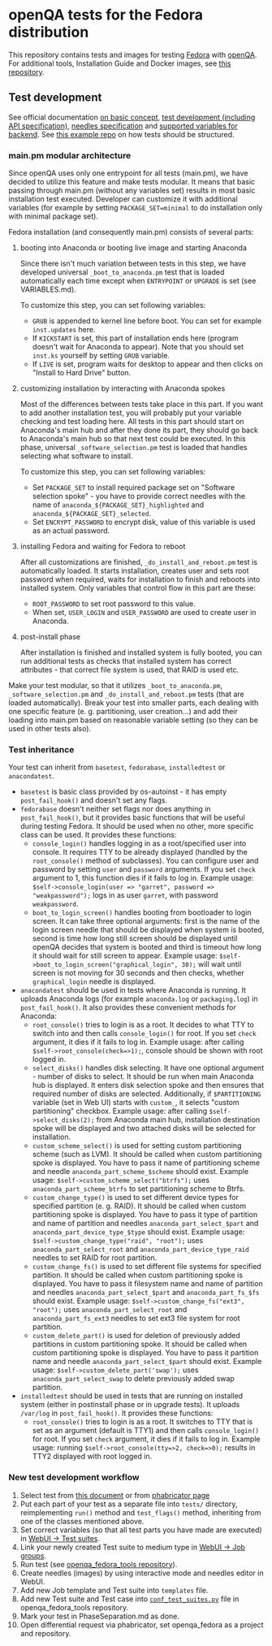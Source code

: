 openQA tests for the Fedora distribution
========================================

This repository contains tests and images for testing [Fedora](https://getfedora.org/) with
[openQA](http://os-autoinst.github.io/openQA/). For additional tools, Installation Guide and
Docker images, see [this repository](https://bitbucket.org/rajcze/openqa_fedora_tools).

Test development
----------------
See official documentation [on basic concept](https://github.com/os-autoinst/openQA/blob/master/docs/GettingStarted.asciidoc),
[test development (including API specification)](https://github.com/os-autoinst/openQA/blob/master/docs/WritingTests.asciidoc),
[needles specification](https://github.com/os-autoinst/os-autoinst/blob/master/doc/needles.txt) and
[supported variables for backend](https://github.com/os-autoinst/os-autoinst/blob/master/doc/backend_vars.asciidoc). See
[this example repo](https://github.com/os-autoinst/os-autoinst-distri-example) on how tests should be structured.

### main.pm modular architecture
Since openQA uses only one entrypoint for all tests (main.pm), we have decided to utilize
this feature and make tests modular. It means that basic passing through main.pm (without any variables set)
results in most basic installation test executed. Developer can customize it with additional variables
(for example by setting `PACKAGE_SET=minimal` to do installation only with minimal package set).

Fedora installation (and consequently main.pm) consists of several parts:

1. booting into Anaconda or booting live image and starting Anaconda

    Since there isn't much variation between tests in this step, we have developed universal `_boot_to_anaconda.pm`
    test that is loaded automatically each time except when `ENTRYPOINT` or `UPGRADE` is set (see VARIABLES.md).

    To customize this step, you can set following variables:

    - `GRUB` is appended to kernel line before boot. You can set for example `inst.updates` here.
    - If `KICKSTART` is set, this part of installation ends here (program doesn't wait for Anaconda to appear).
    Note that you should set `inst.ks` yourself by setting `GRUB` variable.
    - If `LIVE` is set, program waits for desktop to appear and then clicks on "Install to Hard Drive" button.

2. customizing installation by interacting with Anaconda spokes

    Most of the differences between tests take place in this part. If you want to add another installation test,
    you will probably put your variable checking and test loading here. All tests in this part should start on
    Anaconda's main hub and after they done its part, they should go back to Anaconda's main hub so that next
    test could be executed. In this phase, universal `_software_selection.pm` test is loaded that handles
    selecting what software to install.

    To customize this step, you can set following variables:

    - Set `PACKAGE_SET` to install required package set on "Software selection spoke" - you have to provide correct needles with the
    name of `anaconda_${PACKAGE_SET}_highlighted` and `anaconda_${PACKAGE_SET}_selected`.
    - Set `ENCRYPT_PASSWORD` to encrypt disk, value of this variable is used as an actual password.

3. installing Fedora and waiting for Fedora to reboot

    After all customizations are finished, `_do_install_and_reboot.pm` test is automatically loaded.
    It starts installation, creates user and sets root password when required, waits for installation
    to finish and reboots into installed system. Only variables that control flow in this part are these:

    - `ROOT_PASSWORD` to set root password to this value.
    - When set, `USER_LOGIN` and `USER_PASSWORD` are used to create user in Anaconda.

4. post-install phase

    After installation is finished and installed system is fully booted, you can run additional tests
    as checks that installed system has correct attributes - that correct file system is used, that
    RAID is used etc.

Make your test modular, so that it utilizes `_boot_to_anaconda.pm`, `_software_selection.pm` and
`_do_install_and_reboot.pm` tests (that are loaded automatically). Break your test into smaller parts,
each dealing with one specific feature (e. g. partitioning, user creation...) and add their loading
into main.pm based on reasonable variable setting (so they can be used in other tests also).

### Test inheritance
Your test can inherit from `basetest`, `fedorabase`, `installedtest` or `anacondatest`.

- `basetest` is basic class provided by os-autoinst - it has empty `post_fail_hook()` and doesn't set any flags.
- `fedorabase` doesn't neither set flags nor does anything in `post_fail_hook()`, but it provides basic functions
that will be useful during testing Fedora. It should be used when no other, more specific class can be used. It provides
these functions:
    - `console_login()` handles logging in as a root/specified user into console. It requires TTY to
       be already displayed (handled by the `root_console()` method of subclasses). You can configure user and password
       by setting `user` and `password` arguments. If you set `check` argument to 1, this function
       dies if it fails to log in. Example usage: `$self->console_login(user => "garret", password => "weakpassword");`
       logs in as user `garret`, with password `weakpassword`.
    - `boot_to_login_screen()` handles booting from bootloader to login screen. It can take three optional arguments:
       first is the name of the login screen needle that should be displayed when system is booted, second is time how
       long still screen should be displayed until openQA decides that system is booted and third is timeout how long
       it should wait for still screen to appear. Example usage: `$self->boot_to_login_screen("graphical_login", 30);`
       will wait until screen is not moving for 30 seconds and then checks, whether `graphical_login` needle is displayed.
- `anacondatest` should be used in tests where Anaconda is running. It uploads Anaconda logs (for example
`anaconda.log` or `packaging.log`) in `post_fail_hook()`. It also provides these convenient methods for Anaconda:
    - `root_console()` tries to login is as a root. It decides to what TTY to switch into and then calls `console_login()`
      for root. If you set `check` argument, it dies if it fails to log in. Example usage:
      after calling `$self->root_console(check=>1);`, console should be shown with root logged in.
    - `select_disks()` handles disk selecting. It have one optional argument - number of disks to select. It should be
      run when main Anaconda hub is displayed. It enters disk selection spoke and then ensures that required number of
      disks are selected. Additionally, if `$PARTITIONING` variable (set in Web UI) starts with `custom_`, it selects
      "custom partitioning" checkbox. Example usage: after calling `$self->select_disks(2);` from Anaconda main hub,
      installation destination spoke will be displayed and two attached disks will be selected for installation.
    - `custom_scheme_select()` is used for setting custom partitioning scheme (such as LVM). It should be called when
      custom partitioning spoke is displayed. You have to pass it name of partitioning scheme and needle
      `anaconda_part_scheme_$scheme` should exist. Example usage: `$self->custom_scheme_select("btrfs");` uses
      `anaconda_part_scheme_btrfs` to set partitioning scheme to Btrfs.
    - `custom_change_type()` is used to set different device types for specified partition (e. g. RAID). It should be
      called when custom partitioning spoke is displayed. You have to pass it type of partition and name of partition
      and needles `anaconda_part_select_$part` and `anaconda_part_device_type_$type` should exist. Example usage:
      `$self->custom_change_type("raid", "root");` uses `anaconda_part_select_root` and `anaconda_part_device_type_raid`
      needles to set RAID for root partition.
    - `custom_change_fs()` is used to set different file systems for specified partition. It should be
      called when custom partitioning spoke is displayed. You have to pass it filesystem name and name of partition
      and needles `anaconda_part_select_$part` and `anaconda_part_fs_$fs` should exist. Example usage:
      `$self->custom_change_fs("ext3", "root");` uses `anaconda_part_select_root` and `anaconda_part_fs_ext3` needles
      to set ext3 file system for root partition.
    - `custom_delete_part()` is used for deletion of previously added partitions in custom partitioning spoke. It should
      be called when custom partitioning spoke is displayed. You have to pass it partition name and needle
      `anaconda_part_select_$part` should exist. Example usage: `$self->custom_delete_part('swap');` uses
      `anaconda_part_select_swap` to delete previously added swap partition.
- `installedtest` should be used in tests that are running on installed system (either in postinstall phase
or in upgrade tests). It uploads `/var/log` in `post_fail_hook()`. It provides these functions:
    - `root_console()` tries to login is as a root. It switches to TTY that is set as an argument (default is TTY1)
      and then calls `console_login()` for root. If you set `check` argument, it dies if it fails to log in.
      Example usage: running `$self->root_console(tty=>2, check=>0);` results in TTY2 displayed with root logged
      in.

### New test development workflow

1. Select test from [this document](https://bitbucket.org/rajcze/openqa_fedora_tools/src/develop/PhaseSeparation.md) or from
[phabricator page](https://phab.qadevel.cloud.fedoraproject.org/maniphest/?statuses=open%28%29&projects=PHID-PROJ-epofbmazit3u2rndqccd#R)
2. Put each part of your test as a separate file into `tests/` directory, reimplementing `run()` method
and `test_flags()` method, inheriting from one of the classes mentioned above.
3. Set correct variables (so that all test parts you have made are executed) in [WebUI -> Test suites](https://localhost:8080/admin/test_suites).
4. Link your newly created Test suite to medium type in [WebUI -> Job groups](https://localhost:8080/admin/groups).
5. Run test (see [openqa_fedora_tools repository](https://bitbucket.org/rajcze/openqa_fedora_tools)).
6. Create needles (images) by using interactive mode and needles editor in WebUI.
7. Add new Job template and Test suite into `templates` file.
8. Add new Test suite and Test case into [`conf_test_suites.py`](https://bitbucket.org/rajcze/openqa_fedora_tools/src/develop/tools/openqa_trigger/conf_test_suites.py)
file in openqa_fedora_tools repository.
9. Mark your test in PhaseSeparation.md as done.
10. Open differential request via phabricator, set openqa_fedora as a project and repository.
